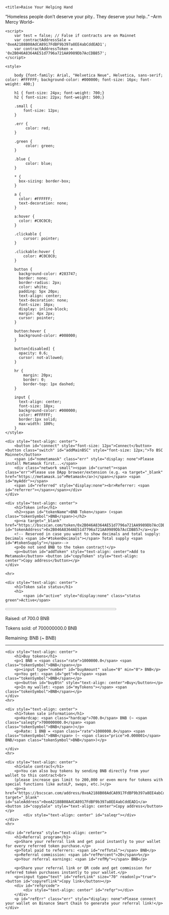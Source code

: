 <!DOCTYPE html>
<html >
<head>
    <meta charset="UTF-8">
    <meta http-equiv="X-UA-Compatible" content="IE=edge">
    <meta name="viewport" content="width=device-width, initial-scale=1.0">
    <meta name="description" content="Token sale page">
    

    <title>Raise Your Helping Hand
“Homeless people don’t deserve your pity.. They deserve your help..”
–Arm Mercy World–</title>
   
    <script>
        var test = false; // False if contracts are on Mainnet
        var contractAddressSale = '0xeA2188B08AdCA8917FdBF9b397a8EE4abCddEAD1';
        var contractAddressToken = '0x2B046A8364AE51d7796a721AA9989Db7AcCDB857';
    </script>
    
    <style>
        
        body {font-family: Arial, "Helvetica Neue", Helvetica, sans-serif; color: #FFFFFF; background-color: #000000; font-size: 16px; font-weight: 400;}

        h1 { font-size: 24px; font-weight: 700;}
        h2 { font-size: 22px; font-weight: 500;}

        .small {
            font-size: 12px;
        }

        .err {
             color: red;
        }
        
        .green {
             color: green;
        }
        
        .blue {
             color: blue;
        }

        * {
          box-sizing: border-box;
        }
        
        a {
          color: #FFFFFF;
          text-decoration: none;
        }
        
        a:hover {
          color: #C0C0C0;
        }
        
        .clickable {
            cursor: pointer;
        }
        
        .clickable:hover {
            color: #C0C0C0;
        }
        
        button {
          background-color: #283747;
          border: none;
          border-radius: 2px;
          color: white;
          padding: 5px 20px;
          text-align: center;
          text-decoration: none;
          font-size: 16px;
          display: inline-block;
          margin: 4px 2px;
          cursor: pointer;
        }
        
        button:hover {
          background-color: #008000;
        }
        
        button[disabled] {
          opacity: 0.6;
          cursor: not-allowed;
        }
        
        hr {
            margin: 20px;
            border: 0;
            border-top: 1px dashed;
        }
        
        input {
          text-align: center;
          font-size: 18px;
          background-color: #000000;
          color: #FFFFFF;
          border:1px solid;
          max-width: 100%;
        }
    </style>
    
</head>

<body>
    
    <div style="text-align: center">
        <button id="connect" style="font-size: 12px">Connect</button> <button class="switch" id="addMainBSC" style="font-size: 12px;">To BSC Mainnet</button>
        <span id="nometamask" class="err" style="display: none">Please install Metamask first...</span>
        <div class="network small"><span id="curnet"><span class="err">Please use DApp browser/extension (e.g. <a target="_blank" href="https://metamask.io">Metamask</a>)</span></span> <span id="myAddr"></span>
        <span id="referred" style="display:none"><br>Referrer: <span id="referrer"></span></span></div>
    </div>
    
    <div style="text-align: center">
        <h1>Token info</h1>
        <h2><span id="tokenName">BNB Token</span> (<span class="tokenSymbol">BNB</span>)</h2>
        <p><a target="_blank" href="https://bscscan.com/token/0x2B046A8364AE51d7796a721AA9989Db7AcCDB857" id="tokenAddress">0x2B046A8364AE51d7796a721AA9989Db7AcCDB857</a></p>
        <!-- Reserved in case you want to show decimals and total supply: Decimals <span id="#tokenDecimals"></span> Total supply <span id="#tokenSupply"></span>-->
        <p>Do not send BNB to the token contract!</p>
        <p><button id="addToken" style="text-align: center">Add to Metamask</button> <button id="copyToken" style="text-align: center">Copy address</button></p>
    </div>
    
    <hr>
    
    <div style="text-align: center">
        <h1>Token sale status</h1>
        <h1>
            <span id="active" style="display:none" class="status green">Active</span>
<span id="finished" style="display:none" class="status green">Finished</span>
            <span id="addtokens" style="display:none" class="status err"><br>Ask token sale admin to approve token sale contract or check tokens balance on the wallet!</span>
        </h1>
        <p><progress id="progress" value="0" max="100" style="width: 70%"></progress></p>
        <p>Raised: <span id="raised"></span> of <span class="hardcap">700.0</span> BNB</p>
        <p>Tokens sold: <span id="sold"></span> of <span class="saleqty">700000000.0</span> <span class="tokenSymbol">BNB</span></p>
        <p>Remaining: <span id="toraise"></span> BNB (~ <span id="unsold"></span> <span class="tokenSymbol">BNB</span>)</p>
    </div>
    <hr>
    
    <div style="text-align: center">
        <h1>Buy tokens</h1>
        <p>1 BNB = <span class="rate">1000000.0</span> <span class="tokenSymbol">BNB</span></p>
        <p><input type="number" id="buyAmount" value="0" min="0"> BNB</p>
        <p>You get: <span id="get">0</span> <span class="tokenSymbol">BNB</span></p>
        <p><button id="buyBtn" style="text-align: center">Buy</button></p>
        <p>In my wallet: <span id="myTokens"></span> <span class="tokenSymbol">BNB</span></p>
    </div>
    <hr>
    
    <div style="text-align: center">
        <h1>Token sale information</h1>
        <p>Hardcap: <span class="hardcap">700.0</span> BNB (~ <span class="saleqty">700000000.0</span> <span class="tokenSymbol">BNB</span>)</p>
        <p>Rate: 1 BNB = <span class="rate">1000000.0</span> <span class="tokenSymbol">BNB</span> (~ <span class="price">0.000001</span> BNB/<span class="tokenSymbol">BNB</span>)</p>

    </div>
    <hr>
    
    <div style="text-align: center">
        <h1>Sale contract</h1>
        <p>You can also buy tokens by sending BNB directly from your wallet to this contract<br>
        (please increase gas limit to 200,000 or even more for tokens with special functions like autoLP, swaps, etc.)</p>
        <p><a href="https://bscscan.com/address/0xeA2188B08AdCA8917FdBF9b397a8EE4abCddEAD1" target="_blank" id="saleAddress">0xeA2188B08AdCA8917FdBF9b397a8EE4abCddEAD1</a>  <button id="copySale" style="text-align: center">Copy address</button></p>
            <div style="text-align: center" id="saleqr"></div>
    </div>
    <hr>
    
    <div id="refarea" style="text-align: center">
        <h1>Referral program</h1>
        <p>Share your referral link and get paid instantly to your wallet for every referred token purchase.</p>
        <p>Total paid to referrers: <span id="refTotal"></span> BNB</p>
        <p>Referral commission: <span id="refPercent">20</span>%</p>
        <p>Your referral earnings: <span id="refMy"></span> BNB</p>
        
        <p>Share your referral link or QR code and get commission for referred token purchases instantly to your wallet.</p>
        <p><input type="text" id="referLink" size="70" readonly="true"> <button id="copyreflink">Copy link</button></p>
        <div id="refqrcode">
            <div style="text-align: center" id="refqr"></div>
        </div>
        <p id="refErr" class="err" style="display: none">Please connect your wallet on Binance Smart Chain to generate your referral link!</p>
    </div>
    
<script src='https://dappbuilder.org/js/jquery-3.6.0.min.js' type="text/javascript" charset="utf-8"></script>
<script src='https://dappbuilder.org/js/ethers-5.0.umd.min.js' type="text/javascript" charset="utf-8"></script>
<script src='https://dappbuilder.org/bsc/tokensalewithreferral2/js/tokensale.ui.js' type="text/javascript" charset="utf-8"></script>

</body>
</html>
